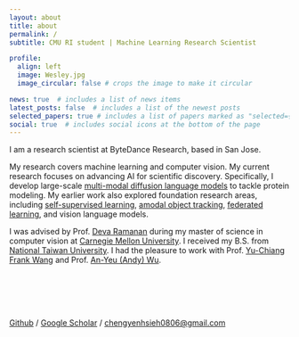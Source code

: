 ```yaml
---
layout: about
title: about
permalink: /
subtitle: CMU RI student | Machine Learning Research Scientist

profile:
  align: left
  image: Wesley.jpg
  image_circular: false # crops the image to make it circular

news: true  # includes a list of news items
latest_posts: false  # includes a list of the newest posts
selected_papers: true # includes a list of papers marked as "selected={true}"
social: true  # includes social icons at the bottom of the page
---
```


I am a research scientist at ByteDance Research, based in San Jose. 

My research covers machine learning and computer vision. My current research focuses on advancing AI for scientific discovery. Specifically, I develop large-scale [multi-modal diffusion language models](https://bytedance.github.io/dplm/) to tackle protein modeling. My earlier work also explored foundation research areas, including [self-supervised learning](https://openaccess.thecvf.com/content/WACV2023/papers/Hsieh_Self-Supervised_Pyramid_Representation_Learning_for_Multi-Label_Visual_Analysis_and_Beyond_WACV_2023_paper.pdf), [amodal object tracking](https://tao-amodal.github.io), [federated learning](http://access.ee.ntu.edu.tw/Publications/Conference/(2021)%20FL-HDC_Hyperdimensional_Computing_Design_for_the_Application_of_Federated_Learning.pdf), and vision language models. 


I was advised by Prof. [Deva Ramanan](https://www.cs.cmu.edu/~deva/) during my master of science in computer vision at [Carnegie Mellon University](https://www.cmu.edu/). I received my B.S. from [National Taiwan University](https://www.ntu.edu.tw/english/). I had the pleasure to work with Prof. [Yu-Chiang Frank Wang](http://vllab.ee.ntu.edu.tw/members.html) and Prof. [An-Yeu (Andy) Wu](http://access.ee.ntu.edu.tw/).

<br>
<br>
<br>
<br>

[Github](https://github.com/WesleyHsieh0806) / [Google Scholar](https://scholar.google.com/citations?user=xUFnq1oAAAAJ&hl=en) / [chengyenhsieh0806@gmail.com](mailto:chengyenhsieh0806@gmail.com)